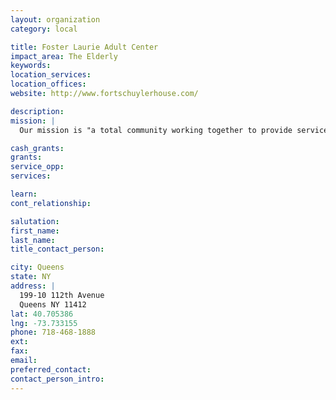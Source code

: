 ```yaml
---
layout: organization
category: local

title: Foster Laurie Adult Center
impact_area: The Elderly
keywords: 
location_services: 
location_offices: 
website: http://www.fortschuylerhouse.com/

description: 
mission: |
  Our mission is "a total community working together to provide services to, and develop skills in, older adults in order to promote independence and enhance their quality of life."

cash_grants: 
grants: 
service_opp: 
services: 

learn: 
cont_relationship: 

salutation: 
first_name: 
last_name: 
title_contact_person: 

city: Queens
state: NY
address: |
  199-10 112th Avenue     
  Queens NY 11412
lat: 40.705386
lng: -73.733155
phone: 718-468-1888
ext: 
fax: 
email: 
preferred_contact: 
contact_person_intro: 
---
```

